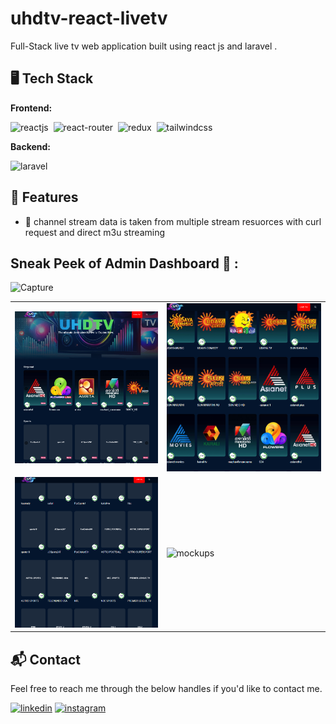 

# uhdtv-react-livetv
Full-Stack live tv web application built using react js and laravel .

<!-- [Visit Now](https://flipkartweb-mern.vercel.app) 🚀 -->

## 🖥️ Tech Stack
**Frontend:**

![reactjs](https://img.shields.io/badge/React-20232A?style=for-the-badge&logo=react&logoColor=61DAFB)&nbsp;
![react-router](https://img.shields.io/badge/React_Router-CA4245?style=for-the-badge&logo=react-router&logoColor=white)&nbsp;
![redux](https://img.shields.io/badge/Redux-593D88?style=for-the-badge&logo=redux&logoColor=white)&nbsp;
![tailwindcss](https://img.shields.io/badge/Tailwind_CSS-38B2AC?style=for-the-badge&logo=tailwind-css&logoColor=white)&nbsp; 

**Backend:**

![laravel](https://img.shields.io/badge/Laravel-v10-FF2D20?style=for-the-badge&logo=laravel&logoColor=white)&nbsp;   
 
 
 

## 🚀 Features
 
- 🚪 channel stream data is taken from multiple stream resuorces with curl request and direct m3u streaming  
  
 

## Sneak Peek of Admin Dashboard 🙈 :
![Capture](https://user-images.githubusercontent.com/64949957/153995268-0cb769b9-e0ee-48ea-83c1-09b881df4101.PNG)

<table>
  <tr>
    <td><img src="https://raw.githubusercontent.com/nikhilmv/uhdtv-react-livetv/refs/heads/main/react-livetv/screenshots/Screenshot%202025-01-22%20143425.png" alt="mockup" /></td>
    <td><img src="https://raw.githubusercontent.com/nikhilmv/uhdtv-react-livetv/refs/heads/main/react-livetv/screenshots/Screenshot%202025-01-22%20143552.png" alt="mockups" /></td>
  </tr>
  <tr>
    <td><img src="https://raw.githubusercontent.com/nikhilmv/uhdtv-react-livetv/refs/heads/main/react-livetv/screenshots/Screenshot%202025-01-22%20143630.png" alt="mockup" /></td>
    <td><img src="" alt="mockups" /></td>
  </tr>
</table>

<h2>📬 Contact</h2>

Feel free to reach me through the below handles if you'd like to contact me.

[![linkedin](https://img.shields.io/badge/LinkedIn-0077B5?style=for-the-badge&logo=linkedin&logoColor=white)](https://in.linkedin.com/in/nikhilmv8094)
[![instagram](https://img.shields.io/badge/Instagram-E4405F?style=for-the-badge&logo=instagram&logoColor=white)](https://www.instagram.com/nikmv13/)